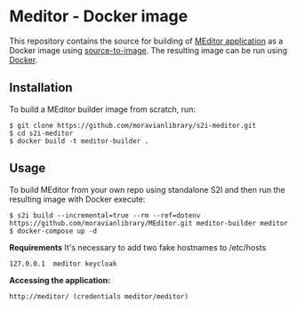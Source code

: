 Meditor - Docker image
========================================

This repository contains the source for building of [MEditor application](https://github.com/moravianlibrary/MEditor) as a Docker image using
[source-to-image](https://github.com/openshift/source-to-image).
The resulting image can be run using [Docker](http://docker.io).

Installation
---------------
To build a MEditor builder image from scratch, run:
```
$ git clone https://github.com/moravianlibrary/s2i-meditor.git
$ cd s2i-meditor
$ docker build -t meditor-builder .
```

Usage
---------------
To build MEditor from your own repo using standalone S2I and then run the resulting image with Docker execute:
```
$ s2i build --incremental=true --rm --ref=dotenv https://github.com/moravianlibrary/MEditor.git meditor-builder meditor
$ docker-compose up -d
```

**Requirements**
It's necessary to add two fake hostnames to /etc/hosts
```
127.0.0.1  meditor keycloak
```

**Accessing the application:**
```
http://meditor/ (credentials meditor/meditor)
```
